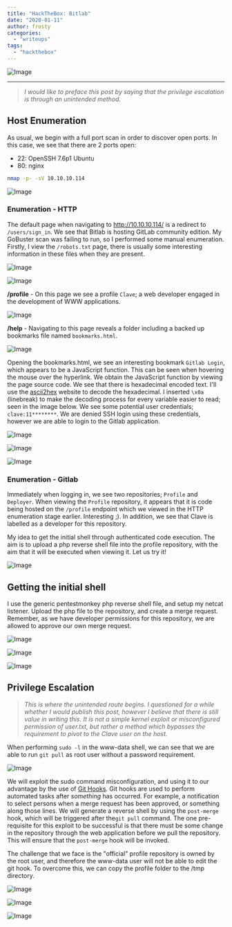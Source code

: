 ```yaml
---
title: "HackTheBox: Bitlab"
date: "2020-01-11"
author: frosty
categories:
  - "writeups"
tags:
  - "hackthebox"
---
```


![Image](assets/img/writeups/hackthebox/bitlab/bitlab.png)

* * *

> _I would like to preface this post by saying that the privilege escalation is through an unintended method._

## Host Enumeration

As usual, we begin with a full port scan in order to discover open ports. In this case, we see that there are 2 ports open:

- 22: OpenSSH 7.6p1 Ubuntu
- 80: nginx

```sh
nmap -p- -sV 10.10.10.114
```

![Image](assets/img/writeups/hackthebox/bitlab/image-20.png)

### Enumeration - HTTP

The default page when navigating to http://10.10.10.114/ is a redirect to `/users/sign_in`. We see that Bitlab is hosting GitLab community edition. My GoBuster scan was failing to run, so I performed some manual enumeration. Firstly, I view the `/robots.txt` page, there is usually some interesting information in these files when they are present.

![Image](assets/img/writeups/hackthebox/bitlab/image-21-1024x456.png)

![Image](assets/img/writeups/hackthebox/bitlab/image-22.png)

**/profile** - On this page we see a profile `Clave`; a web developer engaged in the development of WWW applications.

![Image](assets/img/writeups/hackthebox/bitlab/image-23.png)

**/help** - Navigating to this page reveals a folder including a backed up bookmarks file named `bookmarks.html`.

![Image](assets/img/writeups/hackthebox/bitlab/image-24.png)

Opening the bookmarks.html, we see an interesting bookmark `Gitlab Login`, which appears to be a JavaScript function. This can be seen when hovering the mouse over the hyperlink. We obtain the JavaScript function by viewing the page source code. We see that there is hexadecimal encoded text. I'll use the [ascii2hex](https://www.asciitohex.com/) website to decode the hexadecimal. I inserted `\x0a` (linebreak) to make the decoding process for every variable easier to read; seen in the image below. We see some potential user credentials; `clave:11********`. We are denied SSH login using these credentials, however we are able to login to the Gitlab application.

![Image](assets/img/writeups/hackthebox/bitlab/image-25.png)

![Image](assets/img/writeups/hackthebox/bitlab/image-26.png)

![Image](assets/img/writeups/hackthebox/bitlab/image-28.png)

### Enumeration - Gitlab

Immediately when logging in, we see two repositories; `Profile` and `Deployer`. When viewing the `Profile` repository, it appears that it is code being hosted on the `/profile` endpoint which we viewed in the HTTP enumeration stage earlier. Interesting ;). In addition, we see that Clave is labelled as a developer for this repository.

My idea to get the initial shell through authenticated code execution. The aim is to upload a php reverse shell file into the profile repository, with the aim that it will be executed when viewing it. Let us try it!

![Image](assets/img/writeups/hackthebox/bitlab/image-29.png)

## Getting the initial shell

I use the generic pentestmonkey php reverse shell file, and setup my netcat listener. Upload the php file to the repository, and create a merge request. Remember, as we have developer permissions for this repository, we are allowed to approve our own merge request.

![Image](assets/img/writeups/hackthebox/bitlab/image-30.png)

![Image](assets/img/writeups/hackthebox/bitlab/image-31.png)

![Image](assets/img/writeups/hackthebox/bitlab/image-32.png)

## Privilege Escalation

> _This is where the unintended route begins. I questioned for a while whether I would publish this post, however I believe that there is still value in writing this. It is not a simple kernel exploit or misconfigured permission of user.txt, but rather a method which bypasses the requirement to pivot to the Clave user on the host._

When performing `sudo -l` in the www-data shell, we can see that we are able to run `git pull` as root user without a password requirement.

![Image](assets/img/writeups/hackthebox/bitlab/image-33.png)

We will exploit the sudo command misconfiguration, and using it to our advantage by the use of [Git Hooks](https://git-scm.com/book/en/v2/Customizing-Git-Git-Hooks). Git hooks are used to perform automated tasks after _something_ has occurred. For example, a notification to select persons when a merge request has been approved, or something along those lines. We will generate a reverse shell by using the `post-merge` hook, which will be triggered after the`git pull` command. The one pre-requisite for this exploit to be successful is that there must be some change in the repository through the web application before we pull the repository. This will ensure that the `post-merge` hook will be invoked.

The challenge that we face is the "official" profile repository is owned by the root user, and therefore the www-data user will not be able to edit the git hook. To overcome this, we can copy the profile folder to the /tmp directory.

![Image](assets/img/writeups/hackthebox/bitlab/image-35.png)

![Image](assets/img/writeups/hackthebox/bitlab/image-36.png)

![Image](assets/img/writeups/hackthebox/bitlab/image-38.png)
